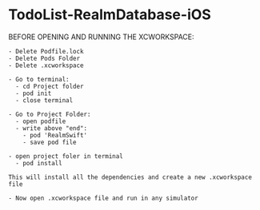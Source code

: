 # TodoList-RealmDatabase-iOS
BEFORE OPENING AND RUNNING THE XCWORKSPACE:

    - Delete Podfile.lock
    - Delete Pods Folder
    - Delete .xcworkspace
    
    - Go to terminal:
      - cd Project folder
      - pod init
      - close terminal
    
    - Go to Project Folder:
      - open podfile
      - write above "end":
        - pod 'RealmSwift'
        - save pod file
    
    - open project foler in terminal
      - pod install
    
    This will install all the dependencies and create a new .xcworkspace file
    
    - Now open .xcworkspace file and run in any simulator
